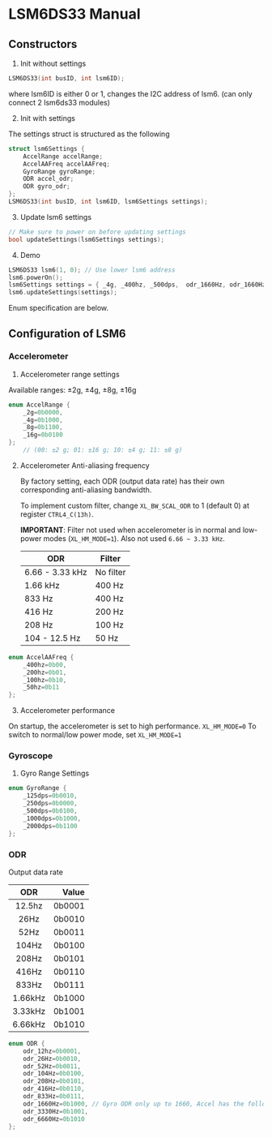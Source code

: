 # LSM6DS33 Manual

## Constructors

1. Init without settings
```c++
LSM6DS33(int busID, int lsm6ID);
 ```
where lsm6ID is either 0 or 1, changes the I2C address of lsm6. (can only connect 2 lsm6ds33 modules)

2. Init with settings

The settings struct is structured as the following
```c++
struct lsm6Settings {
    AccelRange accelRange;
    AccelAAFreq accelAAFreq;
    GyroRange gyroRange;
    ODR accel_odr;
    ODR gyro_odr;
};
LSM6DS33(int busID, int lsm6ID, lsm6Settings settings);
```

3. Update lsm6 settings
```c++
// Make sure to power on before updating settings
bool updateSettings(lsm6Settings settings);
```

4. Demo 
```c++
LSM6DS33 lsm6(1, 0); // Use lower lsm6 address
lsm6.powerOn();
lsm6Settings settings = { _4g, _400hz, _500dps,  odr_1660Hz, odr_1660Hz }; // The default setting
lsm6.updateSettings(settings);

```

Enum specification are below. 

## Configuration of **LSM6**

### Accelerometer

1. Accelerometer range settings

Available ranges: ±2g, ±4g, ±8g, ±16g
```c++
enum AccelRange { 
    _2g=0b0000, 
    _4g=0b1000, 
    _8g=0b1100, 
    _16g=0b0100
}; 	
    // (00: ±2 g; 01: ±16 g; 10: ±4 g; 11: ±8 g)
```

2. Accelerometer Anti-aliasing frequency
    
    By factory setting, each ODR (output data rate) has their own corresponding anti-aliasing bandwidth. 

    To implement custom filter, change `XL_BW_SCAL_ODR` to 1 (default 0) at register `CTRL4_C(13h)`.

    **IMPORTANT**: Filter not used when accelerometer is in normal and low-power modes (`XL_HM_MODE=1`). Also not used `6.66 ~ 3.33 kHz`.
    
    ODR|Filter
    ---|---
    6.66 - 3.33 kHz|No filter
    1.66 kHz|400 Hz
    833 Hz|400 Hz
    416 Hz|200 Hz
    208 Hz|100 Hz
    104 - 12.5 Hz|50 Hz
```c++
enum AccelAAFreq { 
    _400hz=0b00, 
    _200hz=0b01, 
    _100hz=0b10, 
    _50hz=0b11 
};
```

3. Accelerometer performance

On startup, the accelerometer is set to high performance. `XL_HM_MODE=0` To switch to normal/low power mode, set `XL_HM_MODE=1`



### Gyroscope

1. Gyro Range Settings
```c++
enum GyroRange { 
    _125dps=0b0010, 
    _250dps=0b0000, 
    _500dps=0b0100, 
    _1000dps=0b1000, 
    _2000dps=0b1100
}; 	
```

### ODR

Output data rate 

ODR | Value
:---:|---:|
12.5hz| 0b0001
26Hz|0b0010
52Hz|0b0011
104Hz|0b0100
208Hz|0b0101
416Hz|0b0110
833Hz|0b0111
1.66kHz|0b1000
3.33kHz|0b1001
6.66kHz|0b1010

```c++
enum ODR { 
    odr_12hz=0b0001, 
    odr_26Hz=0b0010, 
    odr_52Hz=0b0011, 
    odr_104Hz=0b0100, 
    odr_208Hz=0b0101, 
    odr_416Hz=0b0110, 
    odr_833Hz=0b0111, 
    odr_1660Hz=0b1000, // Gyro ODR only up to 1660, Accel has the following two.
    odr_3330Hz=0b1001, 
    odr_6660Hz=0b1010
};
```